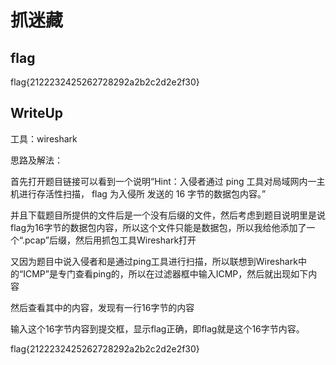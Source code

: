 # 抓迷藏

## flag
flag{2122232425262728292a2b2c2d2e2f30}

## WriteUp
工具：wireshark

思路及解法：

首先打开题目链接可以看到一个说明“Hint：入侵者通过 ping 工具对局域网内一主机进行存活性扫描， flag 为入侵所 发送的 16 字节的数据包内容。”

并且下载题目所提供的文件后是一个没有后缀的文件，然后考虑到题目说明里是说flag为16字节的数据包内容，所以这个文件只能是数据包，所以我给他添加了一个“.pcap”后缀，然后用抓包工具Wireshark打开

又因为题目中说入侵者和是通过ping工具进行扫描，所以联想到Wireshark中的“ICMP”是专门查看ping的，所以在过滤器框中输入ICMP，然后就出现如下内容

然后查看其中的内容，发现有一行16字节的内容

输入这个16字节内容到提交框，显示flag正确，即flag就是这个16字节内容。

flag{2122232425262728292a2b2c2d2e2f30}
